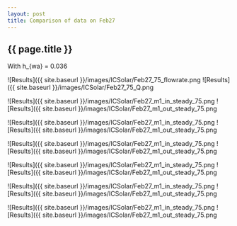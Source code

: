 ```yaml
---
layout: post
title: Comparison of data on Feb27
---
```

{{ page.title }}
-----------------
With h_{wa} = 0.036

![Results]({{ site.baseurl }}/images/ICSolar/Feb27_75_flowrate.png ![Results]({{ site.baseurl }}/images/ICSolar/Feb27_75_Q.png

![Results]({{ site.baseurl }}/images/ICSolar/Feb27_m1_in_steady_75.png ![Results]({{ site.baseurl }}/images/ICSolar/Feb27_m1_out_steady_75.png

![Results]({{ site.baseurl }}/images/ICSolar/Feb27_m1_in_steady_75.png ![Results]({{ site.baseurl }}/images/ICSolar/Feb27_m1_out_steady_75.png

![Results]({{ site.baseurl }}/images/ICSolar/Feb27_m1_in_steady_75.png ![Results]({{ site.baseurl }}/images/ICSolar/Feb27_m1_out_steady_75.png

![Results]({{ site.baseurl }}/images/ICSolar/Feb27_m1_in_steady_75.png ![Results]({{ site.baseurl }}/images/ICSolar/Feb27_m1_out_steady_75.png

![Results]({{ site.baseurl }}/images/ICSolar/Feb27_m1_in_steady_75.png ![Results]({{ site.baseurl }}/images/ICSolar/Feb27_m1_out_steady_75.png

![Results]({{ site.baseurl }}/images/ICSolar/Feb27_m1_in_steady_75.png ![Results]({{ site.baseurl }}/images/ICSolar/Feb27_m1_out_steady_75.png

